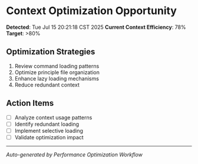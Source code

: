 # Context Optimization Opportunity

**Detected**: Tue Jul 15 20:21:18 CST 2025
**Current Context Efficiency**: 78%
**Target**: >80%

## Optimization Strategies
1. Review command loading patterns
2. Optimize principle file organization
3. Enhance lazy loading mechanisms
4. Reduce redundant context

## Action Items
- [ ] Analyze context usage patterns
- [ ] Identify redundant loading
- [ ] Implement selective loading
- [ ] Validate optimization impact

---
*Auto-generated by Performance Optimization Workflow*

